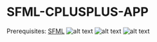 # SFML-CPLUSPLUS-APP
Prerequisites: [SFML](https://www.sfml-dev.org/) 
![alt text](https://github.com/vladimirmil/SFML-CPLUSPLUS-APP/blob/main/Images/pagepreview.PNG)
![alt text](https://github.com/vladimirmil/SFML-CPLUSPLUS-APP/blob/main/Images/page1preview.PNG)
![alt text](https://github.com/vladimirmil/SFML-CPLUSPLUS-APP/blob/main/Images/page2preview.PNG)
